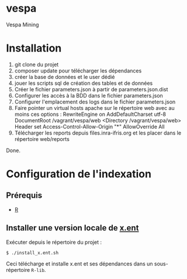 # vespa
Vespa Mining

# Installation

1. git clone du projet
2. composer update pour télécharger les dépendances
3. créer la base de données et le user dédié
4. jouer les scripts sql de création des tables et de données
5. Créer le fichier parameters.json à partir de parameters.json.dist
6. Configurer les accès à la BDD dans le fichier parameters.json
7. Configurer l'emplacement des logs dans le fichier parameters.json
8. Faire pointer un virtual hosts apache sur le répertoire web avec au moins ces options :
  RewriteEngine on
	AddDefaultCharset utf-8
	DocumentRoot /vagrant/vespa/web
	<Directory /vagrant/vespa/web>
		Header set Access-Control-Allow-Origin "*"
		AllowOverride All
9. Télécharger les reports depuis files.inra-ifris.org et les placer dans le répertoire web/reports

Done.

# Configuration de l'indexation

## Prérequis

* [R](https://www.r-project.org/)

## Installer une version locale de [x.ent](https://github.com/win-stub/x.ent)

Exécuter depuis le répertoire du projet :

    $ ./install_x.ent.sh

Ceci télécharge et installe x.ent et ses dépendances dans un sous-répertoire `R-lib`.
